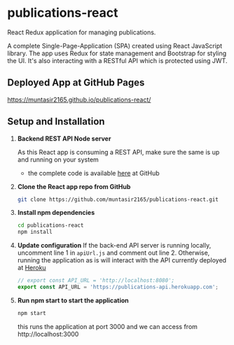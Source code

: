 # publications-react

React Redux application for managing publications.

A complete Single-Page-Application (SPA) created using React JavaScript library. The app uses Redux for state management and Bootstrap for styling the UI. It's also interacting with a RESTful API which is protected using JWT.

## Deployed App at GitHub Pages
https://muntasir2165.github.io/publications-react/

## Setup and Installation

1. **Backend REST API Node server**

   As this React app is consuming a REST API, make sure the same is up and running on your system

   - the complete code is available [here](https://github.com/muntasir2165/publications-api) at GitHub

2. **Clone the React app repo from GitHub**

   ```sh
   git clone https://github.com/muntasir2165/publications-react.git
   ```

3. **Install npm dependencies**

   ```sh
   cd publications-react
   npm install
   ```

4. **Update configuration**
   If the back-end API server is running locally, uncomment line 1 in `apiUrl.js` and comment out line 2. Otherwise, running the application as is will interact with the API currently deployed at [Heroku](https://publications-api.herokuapp.com)

   ```js
   // export const API_URL = 'http://localhost:8080';
   export const API_URL = 'https://publications-api.herokuapp.com';
   ```

5. **Run npm start to start the application**
   ```sh
   npm start
   ```
   this runs the application at port 3000 and we can access from http://localhost:3000
